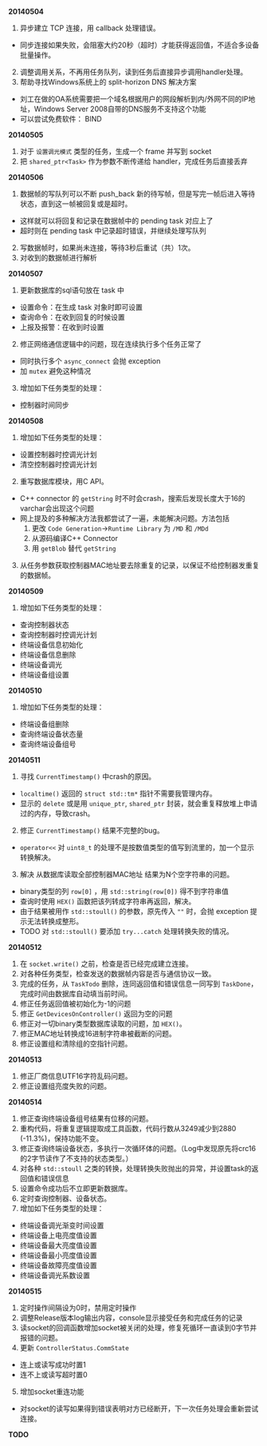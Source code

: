 **20140504**

1. 异步建立 TCP 连接，用 callback 处理错误。
  - 同步连接如果失败，会阻塞大约20秒（超时）才能获得返回值，不适合多设备批量操作。
2. 调整调用关系，不再用任务队列，读到任务后直接异步调用handler处理。
3. 帮助寻找Windows系统上的 split-horizon DNS 解决方案
  - 刘工在做的OA系统需要把一个域名根据用户的网段解析到内/外网不同的IP地址，Windows Server 2008自带的DNS服务不支持这个功能
  - 可以尝试免费软件： BIND

**20140505**

1. 对于 `设置调光模式` 类型的任务，生成一个 frame 并写到 socket
2. 把 `shared_ptr<Task>` 作为参数不断传递给 handler，完成任务后直接丢弃

**20140506**

1. 数据帧的写队列可以不断 push_back 新的待写帧，但是写完一帧后进入等待状态，直到这一帧被回复或是超时。
  - 这样就可以将回复和记录在数据帧中的 pending task 对应上了
  - 超时则在 pending task 中记录超时错误，并继续处理写队列
2. 写数据帧时，如果尚未连接，等待3秒后重试（共）1次。
3. 对收到的数据帧进行解析

**20140507**

1. 更新数据库的sql语句放在 task 中
  - 设置命令：在生成 task 对象时即可设置
  - 查询命令：在收到回复的时候设置
  - 上报及报警：在收到时设置
2. 修正网络通信逻辑中的问题，现在连续执行多个任务正常了
  - 同时执行多个 `async_connect` 会抛 exception
  - 加 `mutex` 避免这种情况
3. 增加如下任务类型的处理：
  - 控制器时间同步

**20140508**

1. 增加如下任务类型的处理：
  - 设置控制器时控调光计划
  - 清空控制器时控调光计划
2. 重写数据库模块，用C API。
  - C++ connector 的 `getString` 时不时会crash，搜索后发现长度大于16的varchar会出现这个问题
  - 网上提及的多种解决方法我都尝试了一遍，未能解决问题。方法包括
    1. 更改 `Code Generation`->`Runtime Library` 为 `/MD` 和 `/MDd`
    2. 从源码编译C++ Connector
    3. 用 `getBlob` 替代 `getString`
3. 从任务参数获取控制器MAC地址要去除重复的记录，以保证不给控制器发重复的数据帧。

**20140509**

1. 增加如下任务类型的处理：
  - 查询控制器状态
  - 查询控制器时控调光计划
  - 终端设备信息初始化
  - 终端设备信息删除
  - 终端设备调光
  - 终端设备组设置

**20140510**

1. 增加如下任务类型的处理：
  - 终端设备组删除
  - 查询终端设备状态量
  - 查询终端设备组号

**20140511**

1. 寻找 `CurrentTimestamp()` 中crash的原因。
  - `localtime()` 返回的 `struct std::tm*` 指针不需要我管理内存。
  - 显示的 `delete` 或是用 `unique_ptr`, `shared_ptr` 封装，就会重复释放堆上申请过的内存，导致crash。
2. 修正 `CurrentTimestamp()` 结果不完整的bug。
  - `operator<<` 对 `uint8_t` 的处理不是按数值类型的值写到流里的，加一个显示转换解决。
3. 解决 从数据库读取全部控制器MAC地址 结果为N个空字符串的问题。
  - binary类型的列 `row[0]` ，用 `std::string(row[0])` 得不到字符串值
  - 查询时使用 `HEX()` 函数把该列转成字符串再返回，解决。
  - 由于结果被用作 `std::stoull()` 的参数，原先传入 `""` 时，会抛 exception 提示无法转换成整形。
  - TODO 对 `std::stoull()` 要添加 `try...catch` 处理转换失败的情况。

**20140512**

1. 在 `socket.write()` 之前，检查是否已经完成建立连接。
2. 对各种任务类型，检查发送的数据帧内容是否与通信协议一致。
3. 完成的任务，从 `TaskTodo` 删除，连同返回值和错误信息一同写到 `TaskDone`，完成时间由数据库自动填当前时间。
4. 修正任务返回值被初始化为-1的问题
5. 修正 `GetDevicesOnController()` 返回为空的问题
6. 修正对一切binary类型数据库读取的问题，加 `HEX()`。
7. 修正MAC地址转换成16进制字符串被截断的问题。
8. 修正设置组和清除组的空指针问题。

**20140513**

1. 修正厂商信息UTF16字符乱码问题。
2. 修正设置组亮度失败的问题。

**20140514**

1. 修正查询终端设备组号结果有位移的问题。
2. 重构代码，将重复逻辑提取成工具函数，代码行数从3249减少到2880 (-11.3%)，保持功能不变。
3. 修正查询终端设备状态，多执行一次循环体的问题。（Log中发现原先将crc16的2字节读作了不支持的状态类型。）
4. 对各种 `std::stoull` 之类的转换，处理转换失败抛出的异常，并设置task的返回值和错误信息
5. 设置命令成功后不立即更新数据库。
6. 定时查询控制器、设备状态。
7. 增加如下任务类型的处理：
  - 终端设备调光渐变时间设置
  - 终端设备上电亮度值设置
  - 终端设备最大亮度值设置
  - 终端设备最小亮度值设置
  - 终端设备故障亮度值设置
  - 终端设备调光系数设置

**20140515**

1. 定时操作间隔设为0时，禁用定时操作
2. 调整Release版本log输出内容，console显示接受任务和完成任务的记录
3. 读socket的回调函数增加socket被关闭的处理，修复死循环一直读到0字节并报错的问题。
4. 更新 `ControllerStatus.CommState`
  - 连上或读写成功时置1
  - 连不上或读写超时置0
5. 增加socket重连功能
  - 对socket的读写如果得到错误表明对方已经断开，下一次任务处理会重新尝试连接。

**TODO**

